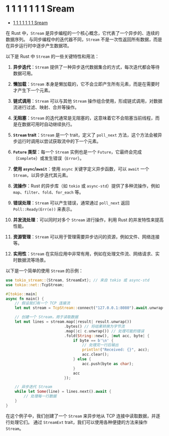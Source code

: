 # 1 1 1 1 1 1 1 Sream

<!-- TOC START -->
- [1 1 1 1 1 1 1 Sream](#1-1-1-1-1-1-1-sream)
<!-- TOC END -->

在 Rust 中，`Stream` 是异步编程的一个核心概念，它代表了一个异步的、连续的数据序列。
与同步编程中的迭代器不同，`Stream` 不是一次性返回所有数据，而是在异步运行时中逐步产生数据项。

以下是 Rust 中 `Stream` 的一些关键特性和用法：

1. **异步迭代**：`Stream` 提供了一种异步迭代数据集合的方式，每次迭代都会等待数据可用。

2. **懒加载**：`Stream` 本身是懒加载的，它不会立即产生所有元素，而是在需要时才产生下一个元素。

3. **链式调用**：`Stream` 可以与其他 `Stream` 操作组合使用，形成链式调用，对数据流进行过滤、映射、合并等操作。

4. **无阻塞**：`Stream` 的迭代通常是无阻塞的，这意味着它不会阻塞当前线程，而是在数据可用时自动继续执行。

5. **`Stream` trait**：`Stream` 是一个 trait，定义了 `poll_next` 方法，这个方法会被异步运行时调用以尝试获取流中的下一个元素。

6. **`Future` 类型**：每一个 `Stream` 实例也是一个 `Future`，它最终会完成（`Complete`）或发生错误（`Error`）。

7. **使用 `async`/`await`**：使用 `async` 关键字定义异步函数，可以 `await` 一个 `Stream`，以异步迭代其元素。

8. **流操作**：Rust 的异步库（如 `tokio` 或 `async-std`）提供了多种流操作，例如 `map`、`filter`、`fold`、`for_each` 等。

9. **错误处理**：`Stream` 可以产生错误，通常通过 `poll_next` 返回 `Poll::Ready(Err(e))` 来表示。

10. **并发流处理**：可以同时对多个 `Stream` 进行操作，利用 Rust 的并发特性来提高性能。

11. **资源管理**：`Stream` 可以用于管理需要异步访问的资源，例如文件、网络连接等。

12. **实用性**：`Stream` 在实际应用中非常有用，例如在处理文件流、网络请求、实时数据流等场景。

以下是一个简单的使用 `Stream` 的示例：

```rust
use tokio_stream::{Stream, StreamExt}; // 来自 tokio 或 async-std
use tokio::net::TcpStream;

#[tokio::main]
async fn main() {
    // 假设我们有一个 TCP 连接流
    let mut stream = TcpStream::connect("127.0.0.1:8080").await.unwrap();

    // 创建一个 Stream，用于读取数据
    let mut lines = stream.map(|result| result.unwrap())
                          .bytes() // 将结果转换为字节流
                          .map(|c| c.unwrap()) // 处理可能的错误
                          .fold(String::new(), |mut acc, byte| {
                              if byte == b'\n' {
                                  // 处理完一行后输出
                                  println!("Received: {}", acc);
                                  acc.clear();
                              } else {
                                  acc.push(byte as char);
                              }
                              acc
                          });

    // 异步迭代 Stream
    while let Some(line) = lines.next().await {
        // 处理每一行数据
    }
}
```

在这个例子中，我们创建了一个 `Stream` 来异步地从 TCP 连接中读取数据，并逐行处理它们。
通过 `StreamExt` trait，我们可以使用各种便捷的方法来操作 `Stream`。
